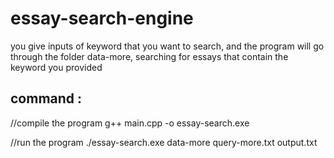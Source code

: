 # essay-search-engine

you give inputs of keyword that you want to search, and the program will go through the folder data-more, searching for essays that contain the keyword you provided

## command : 

//compile the program
g++ main.cpp -o essay-search.exe

//run the program
./essay-search.exe data-more query-more.txt output.txt

